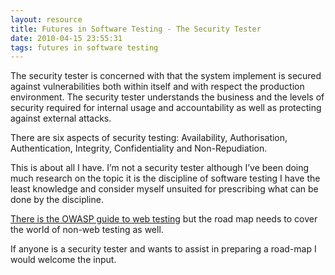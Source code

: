 ```yaml
---
layout: resource
title: Futures in Software Testing - The Security Tester
date: 2010-04-15 23:55:31
tags: futures in software testing
---
```

The security tester is concerned with that the system implement is secured against vulnerabilities both within itself and with respect the production environment. The security tester understands the business and the levels of security required for internal usage and accountability as well as protecting against external attacks.

There are six aspects of security testing: Availability, Authorisation, Authentication, Integrity, Confidentiality and Non-Repudiation.

This is about all I have. I’m not a security tester although I’ve been doing much research on the topic it is the discipline of software testing I have the least knowledge and consider myself unsuited for prescribing what can be done by the discipline.

[There is the OWASP guide to web testing](http://www.owasp.org/index.php/Category:OWASP_Testing_Project) but the road map needs to cover the world of non-web testing as well.

If anyone is a security tester and wants to assist in preparing a road-map I would welcome the input.